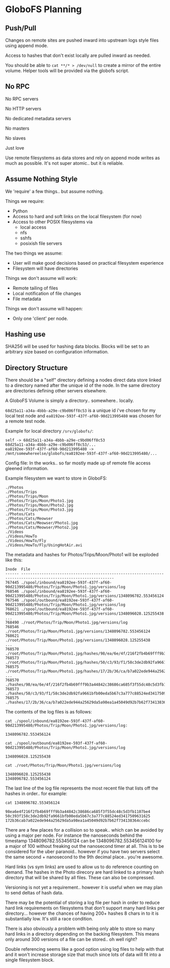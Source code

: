 GloboFS Planning
================

Push/Pull
---------

Changes on remote sites are pushed inward into upstream logs style files using 
append mode.

Access to hashes that don't exist locally are pulled inward as needed.

You should be able to `cat **/* > /dev/null` to create a mirror of the entire 
volume.  Helper tools will be provided via the globofs script.

No RPC
------

No RPC servers

No HTTP servers

No dedicated metadata servers

No masters

No slaves

Just love

Use remote filesystems as data stores and rely on append mode writes as much as 
possible.  It's not super atomic.. but it is reliable.

Assume Nothing Style
--------------------

We 'require' a few things.. but assume nothing.

Things we require:

- Python
- Access to hard and soft links on the local filesystem (for now)
- Access to other POSIX filesystems via
  - local access
  - nfs
  - sshfs
  - posixish file servers

The two things we assume:

- User will make good decisions based on practical filesystem experience
- Filesystem will have directories

Things we don't assume will work:

- Remote tailing of files
- Local notification of file changes
- File metadata

Things we don't assume will happen:

- Only one 'client' per node.

Hashing use
-----------

SHA256 will be used for hashing data blocks.  Blocks will be set to an arbitrary 
size based on configuration information.

Directory Structure
-------------------

There should be a "self" directory defining a nodes direct data store linked to 
a directory named after the unique id of the node. In the same directory are 
directories defining other servers elsewhere.

A GloboFS Volume is simply a directory.. somewhere.. locally.

```68d25a11-a34a-4bbb-a29e-c9bd06ff8c53``` is a unique id i've chosen for my 
local test node and ```ea8192ee-593f-437f-af60-90d213995480``` was chosen for a 
remote test node.

Example for local directory ```/srv/globofs/```:

```
self -> 68d25a11-a34a-4bbb-a29e-c9bd06ff8c53
68d25a11-a34a-4bbb-a29e-c9bd06ff8c53/...
ea8192ee-593f-437f-af60-90d213995480 -> /mnt/somewhereelse/globofs/ea8192ee-593f-437f-af60-90d213995480/...
```

Config file: In the works.. so far mostly made up of remote file access gleened 
information.

Example filesystem we want to store in GloboFS:

```
./Photos
./Photos/Trips
./Photos/Trips/Moon
./Photos/Trips/Moon/Photo1.jpg
./Photos/Trips/Moon/Photo2.jpg
./Photos/Trips/Moon/Photo3.jpg
./Photos/Cats
./Photos/Cats/Meowser
./Photos/Cats/Meowser/Photo1.jpg
./Photos/Cats/Meowser/Photo2.jpg
./Videos
./Videos/HowTo
./Videos/HowTo/Fly
./Videos/HowTo/Fly/UsingHotAir.avi
```

The metadata and hashes for Photos/Trips/Moon/Photo1 will be exploded like this:

```
Inode  File
------ ---------------------------------------------------------------------------------------------------------------
767445 ./spool/inbound/ea8192ee-593f-437f-af60-90d213995480/Photos/Trip/Moon/Photo1.jpg/versions/log
768546 ./spool/inbound/ea8192ee-593f-437f-af60-90d213995480/Photos/Trip/Moon/Photo1.jpg/versions/1348096782.553456124
767546 ./spool/outbound/ea8192ee-593f-437f-af60-90d213995480/Photos/Trip/Moon/Photo1.jpg/versions/log
768621 ./spool/outbound/ea8192ee-593f-437f-af60-90d213995480/Photos/Trip/Moon/Photo1.jpg/versions/1348096028.125255438
...
768490 ./root/Photos/Trip/Moon/Photo1.jpg/versions/log
768546 ./root/Photos/Trip/Moon/Photo1.jpg/versions/1348096782.553456124
768621 ./root/Photos/Trip/Moon/Photo1.jpg/versions/1348096028.125255438
...
768570 ./root/Photos/Trip/Moon/Photo1.jpg/hashes/98/ea/6e/4f/216f2fb4b69fff9b3a44842c38686ca685f3f55dc48c5d3fb1107be4
768573 ./root/Photos/Trip/Moon/Photo1.jpg/hashes/50/c3/93/f1/58c3de2db92fa9661bfb00eda5b67c3a777c88524ed3417509631625
768575 ./root/Photos/Trip/Moon/Photo1.jpg/hashes/17/2b/36/ca/b7a022ede944a25629da5a98ea1a45049d92b7b62f734138364ccebc
...
768570 ./hashes/98/ea/6e/4f/216f2fb4b69fff9b3a44842c38686ca685f3f55dc48c5d3fb1107be4
768573 ./hashes/50/c3/93/f1/58c3de2db92fa9661bfb00eda5b67c3a777c88524ed3417509631625
768575 ./hashes/17/2b/36/ca/b7a022ede944a25629da5a98ea1a45049d92b7b62f734138364ccebc
```

The contents of the log files is as follows:
```
cat ./spool/inbound/ea8192ee-593f-437f-af60-90d213995480/Photos/Trip/Moon/Photo1.jpg/versions/log:

1348096782.553456124

cat ./spool/outbound/ea8192ee-593f-437f-af60-90d213995480/Photos/Trip/Moon/Photo1.jpg/versions/log

1348096028.125255438

cat ./root/Photos/Trip/Moon/Photo1.jpg/versions/log

1348096028.125255438
1348096782.553456124
```
The last line of the log file represents the most recent file that lists off 
the hashes in order.. for example:

```
cat 1348096782.553456124

98ea6e4f216f2fb4b69fff9b3a44842c38686ca685f3f55dc48c5d3fb1107be4
50c393f158c3de2db92fa9661bfb00eda5b67c3a777c88524ed3417509631625
172b36cab7a022ede944a25629da5a98ea1a45049d92b7b62f734138364ccebc
```

There are a few places for a collision so to speak.. which can be avoided by 
using a major per node.  For instance the nanoseconds behind the timestamp
1348096782.553456124 can be 1348096782.553456124100 for a major of 100 without 
freaking out the nanosecond timer at all.  This is to be considered for the uber 
paranoid.. however if you have two servers select the same second + nanosecond 
to the 9th decimal place.. you're awesome.

Hard links (vs sym links) are used to allow us to do reference counting on 
demand.  The hashes in the Photo direcory are hard linked to a primary hash 
directory that will be shared by all files.  These can also be compressed.

Versioning is not yet a requirement.. however it is useful when we may plan to 
send deltas of hash data.

There may be the potential of storing a log file per hash in order to reduce 
hard link requirements on filesystems that don't support many hard links per 
directory... however the chances of having 200+ hashes 8 chars in to it is 
substantially low.  It's still a race condition.

There is also obviously a problem with being only able to store so many hard 
links in a directory depending on the backing filesystem.  This means only 
around 300 versions of a file can be stored.. oh well right?

Double referencing seems like a good option using log files to help with that 
and it won't increase storage size that much since lots of data will fit into a 
single filesystem block.
